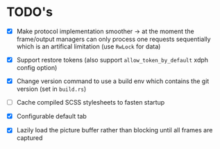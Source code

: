 # TODO's

- [x] Make protocol implementation smoother -> at the moment the frame/output managers can only
      process one requests sequentially which is an artifical limitation (use `RwLock` for data)

- [x] Support restore tokens (also support `allow_token_by_default` xdph config option)

- [x] Change version command to use a build env which contains the git version (set in `build.rs`)

- [ ] Cache compiled SCSS stylesheets to fasten startup

- [x] Configurable default tab

- [x] Lazily load the picture buffer rather than blocking until all frames are captured